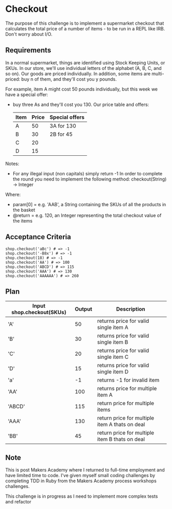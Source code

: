 # Checkout

The purpose of this challenge is to implement a supermarket checkout that calculates the total price of a number of items - to be run in a REPL like IRB. Don't worry about I/O.

## Requirements

In a normal supermarket, things are identified using Stock Keeping Units, or SKUs. In our store, we'll use individual letters of the alphabet (A, B, C, and so on). Our goods are priced individually. In addition, some items are multi-priced: buy n of them, and they'll cost you y pounds.

For example, item A might cost 50 pounds individually, but this week we have a special offer:

- buy three As and they'll cost you 130.
  Our price table and offers:

  | Item | Price | Special offers |
  | ---- | ----- | -------------- |
  | A    | 50    | 3A for 130     |
  | B    | 30    | 2B for 45      |
  | C    | 20    |                |
  | D    | 15    |                |

Notes:

- For any illegal input (non capitals) simply return -1
  In order to complete the round you need to implement the following method: checkout(String) -> Integer

Where:

- param[0] = e.g. 'AAB', a String containing the SKUs of all the products in the basket
- @return = e.g. 120, an Integer representing the total checkout value of the items

## Acceptance Criteria

```
shop.checkout('aBc') # => -1
shop.checkout('-B8x') # => -1
shop.checkout(18) # => -1
shop.checkout('AA') # => 100
shop.checkout('ABCD') # => 115
shop.checkout('AAA') # => 130
shop.checkout('AAAAAA') # => 260
```

## Plan

| Input shop.checkout(SKUs) | Output | Description                                    |
| ------------------------- | ------ | ---------------------------------------------- |
| 'A'                       | 50     | returns price for valid single item A          |
| 'B'                       | 30     | returns price for valid single item B          |
| 'C'                       | 20     | returns price for valid single item C          |
| 'D'                       | 15     | returns price for valid single item D          |
| 'a'                       | -1     | returns -1 for invalid item                    |
| 'AA'                      | 100    | returns price for multiple item A              |
| 'ABCD'                    | 115    | return price for multiple items                |
| 'AAA'                     | 130    | return price for multiple item A thats on deal |
| 'BB'                      | 45     | return price for multiple item B thats on deal |

## Note

This is post Makers Academy where I returned to full-time employment and have limited time to code. I've given myself small coding challenges by completing TDD in Ruby from the Makers Academy process workshops challenges.

This challenge is in progress as I need to implement more complex tests and refactor
